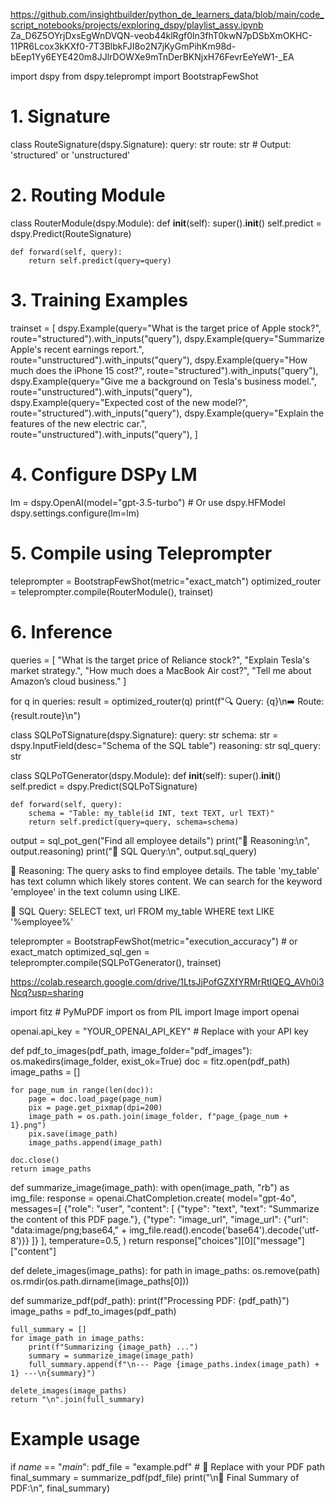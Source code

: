 https://github.com/insightbuilder/python_de_learners_data/blob/main/code_script_notebooks/projects/exploring_dspy/playlist_assy.ipynb
Za_D6Z5OYrjDxsEgWnDVQN-veob44klRgf0ln3fhT0kwN7pDSbXmOKHC-11PR6Lcox3kKXf0-7T3BlbkFJI8o2N7jKyGmPihKm98d-bEep1Yy6EYE420m8JJlrDOWXe9mTnDerBKNjxH76FevrEeYeW1-_EA

import dspy
from dspy.teleprompt import BootstrapFewShot

# 1. Signature
class RouteSignature(dspy.Signature):
    query: str
    route: str  # Output: 'structured' or 'unstructured'

# 2. Routing Module
class RouterModule(dspy.Module):
    def __init__(self):
        super().__init__()
        self.predict = dspy.Predict(RouteSignature)

    def forward(self, query):
        return self.predict(query=query)

# 3. Training Examples
trainset = [
    dspy.Example(query="What is the target price of Apple stock?", route="structured").with_inputs("query"),
    dspy.Example(query="Summarize Apple's recent earnings report.", route="unstructured").with_inputs("query"),
    dspy.Example(query="How much does the iPhone 15 cost?", route="structured").with_inputs("query"),
    dspy.Example(query="Give me a background on Tesla's business model.", route="unstructured").with_inputs("query"),
    dspy.Example(query="Expected cost of the new model?", route="structured").with_inputs("query"),
    dspy.Example(query="Explain the features of the new electric car.", route="unstructured").with_inputs("query"),
]

# 4. Configure DSPy LM
lm = dspy.OpenAI(model="gpt-3.5-turbo")  # Or use dspy.HFModel
dspy.settings.configure(lm=lm)

# 5. Compile using Teleprompter
teleprompter = BootstrapFewShot(metric="exact_match")
optimized_router = teleprompter.compile(RouterModule(), trainset)

# 6. Inference
queries = [
    "What is the target price of Reliance stock?",
    "Explain Tesla's market strategy.",
    "How much does a MacBook Air cost?",
    "Tell me about Amazon’s cloud business."
]

for q in queries:
    result = optimized_router(q)
    print(f"🔍 Query: {q}\n➡️ Route: {result.route}\n")




class SQLPoTSignature(dspy.Signature):
    query: str
    schema: str = dspy.InputField(desc="Schema of the SQL table")
    reasoning: str
    sql_query: str

class SQLPoTGenerator(dspy.Module):
    def __init__(self):
        super().__init__()
        self.predict = dspy.Predict(SQLPoTSignature)

    def forward(self, query):
        schema = "Table: my_table(id INT, text TEXT, url TEXT)"
        return self.predict(query=query, schema=schema)

output = sql_pot_gen("Find all employee details")
print("🧠 Reasoning:\n", output.reasoning)
print("📝 SQL Query:\n", output.sql_query)

🧠 Reasoning:
The query asks to find employee details. The table 'my_table' has text column which likely stores content.
We can search for the keyword 'employee' in the text column using LIKE.

📝 SQL Query:
SELECT text, url FROM my_table WHERE text LIKE '%employee%'


teleprompter = BootstrapFewShot(metric="execution_accuracy")  # or exact_match
optimized_sql_gen = teleprompter.compile(SQLPoTGenerator(), trainset)

https://colab.research.google.com/drive/1LtsJjPofGZXfYRMrRtIQEQ_AVh0i3Ncq?usp=sharing


import fitz  # PyMuPDF
import os
from PIL import Image
import openai

openai.api_key = "YOUR_OPENAI_API_KEY"  # Replace with your API key

def pdf_to_images(pdf_path, image_folder="pdf_images"):
    os.makedirs(image_folder, exist_ok=True)
    doc = fitz.open(pdf_path)
    image_paths = []

    for page_num in range(len(doc)):
        page = doc.load_page(page_num)
        pix = page.get_pixmap(dpi=200)
        image_path = os.path.join(image_folder, f"page_{page_num + 1}.png")
        pix.save(image_path)
        image_paths.append(image_path)

    doc.close()
    return image_paths

def summarize_image(image_path):
    with open(image_path, "rb") as img_file:
        response = openai.ChatCompletion.create(
            model="gpt-4o",
            messages=[
                {"role": "user", "content": [
                    {"type": "text", "text": "Summarize the content of this PDF page."},
                    {"type": "image_url", "image_url": {"url": "data:image/png;base64," + img_file.read().encode('base64').decode('utf-8')}}
                ]}
            ],
            temperature=0.5,
        )
    return response["choices"][0]["message"]["content"]

def delete_images(image_paths):
    for path in image_paths:
        os.remove(path)
    os.rmdir(os.path.dirname(image_paths[0]))

def summarize_pdf(pdf_path):
    print(f"Processing PDF: {pdf_path}")
    image_paths = pdf_to_images(pdf_path)
    
    full_summary = []
    for image_path in image_paths:
        print(f"Summarizing {image_path} ...")
        summary = summarize_image(image_path)
        full_summary.append(f"\n--- Page {image_paths.index(image_path) + 1} ---\n{summary}")

    delete_images(image_paths)
    return "\n".join(full_summary)

# Example usage
if _name_ == "_main_":
    pdf_file = "example.pdf"  # 🔁 Replace with your PDF path
    final_summary = summarize_pdf(pdf_file)
    print("\n📘 Final Summary of PDF:\n", final_summary)

